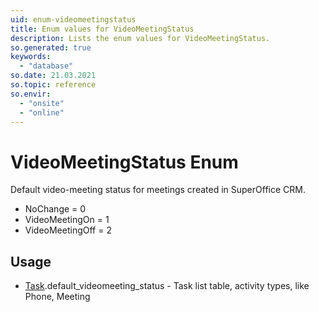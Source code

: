 ```yaml
---
uid: enum-videomeetingstatus
title: Enum values for VideoMeetingStatus
description: Lists the enum values for VideoMeetingStatus.
so.generated: true
keywords:
  - "database"
so.date: 21.03.2021
so.topic: reference
so.envir:
  - "onsite"
  - "online"
---
```


# VideoMeetingStatus Enum

Default video-meeting status for meetings created in SuperOffice CRM.

* NoChange = 0
* VideoMeetingOn = 1
* VideoMeetingOff = 2

## Usage

* [Task](../task.md).default_videomeeting_status - Task list table, activity types, like Phone, Meeting
